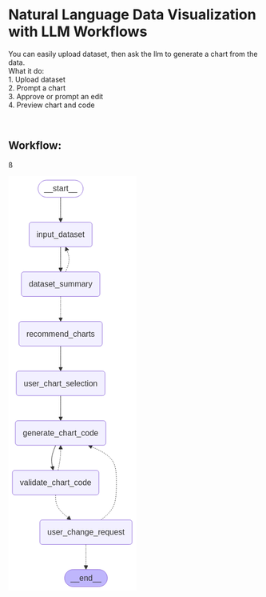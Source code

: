 <h1>Natural Language Data Visualization with LLM Workflows</h1>
You can easily upload dataset, then ask the llm to generate a chart from the data.
<br>
What it do:
<br>
    1. Upload dataset<br>
    2. Prompt a chart<br>
    3. Approve or prompt an edit<br>
    4. Preview chart and code<br>

<br><h2>Workflow:</h2>ß<br>
<!-- Using langgraph and streamlit: -->
![langgraph_wrokflow](langgraph_workflow.png)
